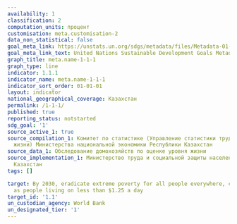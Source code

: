 ```yaml
---
availability: 1
classification: 2
computation_units: процент
customisation: meta.customisation-2
data_non_statistical: false
goal_meta_link: https://unstats.un.org/sdgs/metadata/files/Metadata-01-01-01a.pdf
goal_meta_link_text: United Nations Sustainable Development Goals Metadata (pdf 894kB)
graph_title: meta.name-1-1-1
graph_type: line
indicator: 1.1.1
indicator_name: meta.name-1-1-1
indicator_sort_order: 01-01-01
layout: indicator
national_geographical_coverage: Казахстан
permalink: /1-1-1/
published: true
reporting_status: notstarted
sdg_goal: '1'
source_active_1: true
source_compilation_1: Комитет по статистике (Управление статистики труда и уровни
  жизни) Министерства национальной экономики Республики Казахстан
source_data_1: Обследование домохозяйств по оценке уровня жизни
source_implementation_1: Министерство труда и социальной защиты населения Республики
  Казахстан
tags: []

target: By 2030, eradicate extreme poverty for all people everywhere, currently measured
  as people living on less than $1.25 a day
target_id: '1.1'
un_custodian_agency: World Bank
un_designated_tier: '1'
---
```

